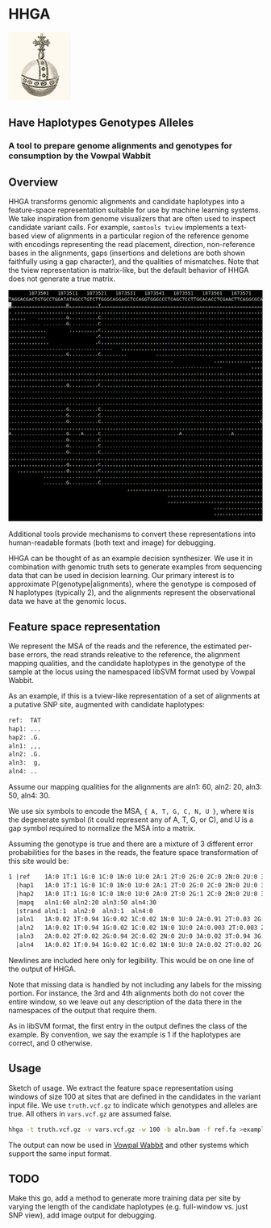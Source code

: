 # HHGA

![orb](https://raw.githubusercontent.com/ekg/hhga/master/images/orb.jpg)

## Have Haplotypes Genotypes Alleles

### A tool to prepare genome alignments and genotypes for consumption by the Vowpal Wabbit

## Overview

HHGA transforms genomic alignments and candidate haplotypes into a feature-space representation suitable for use by machine learning systems. We take inspiration from genome visualizers that are often used to inspect candidate variant calls. For example, `samtools tview` implements a text-based view of alignments in a particular region of the reference genome with encodings representing the read placement, direction, non-reference bases in the alignments, gaps (insertions and deletions are both shown faithfully using a gap character), and the qualities of mismatches. Note that the tview representation is matrix-like, but the default behavior of HHGA does not generate a true matrix.

![tview](https://raw.githubusercontent.com/ekg/hhga/master/images/tview.png)

Additional tools provide mechanisms to convert these representations into human-readable formats (both text and image) for debugging.

HHGA can be thought of as an example decision synthesizer. We use it in combination with genomic truth sets to generate examples from sequencing data that can be used in decision learning. Our primary interest is to approximate P(genotype|alignments), where the genotype is composed of N haplotypes (typically 2), and the alignments represent the observational data we have at the genomic locus.

## Feature space representation

We represent the MSA of the reads and the reference, the estimated per-base errors, the read strands releative to the reference, the alignment mapping qualities, and the candidate haplotypes in the genotype of the sample at the locus using the namespaced libSVM format used by Vowpal Wabbit.

As an example, if this is a tview-like representation of a set of alignments at a putative SNP site, augmented with candidate haplotypes:

```txt
ref:  TAT
hap1: ...
hap2: .G.
aln1: ,,,
aln2: .G.
aln3:  g,
aln4: ..
```

Assume our mapping qualities for the alignments are aln1: 60, aln2: 20, aln3: 50, aln4: 30.

We use six symbols to encode the MSA, `{ A, T, G, C, N, U }`, where `N` is the degenerate symbol (it could represent any of A, T, G, or C), and U is a gap symbol required to normalize the MSA into a matrix.

Assuming the genotype is true and there are a mixture of 3 different error probabilities for the bases in the reads, the feature space transformation of this site would be:

```txt
1 |ref    1A:0 1T:1 1G:0 1C:0 1N:0 1U:0 2A:1 2T:0 2G:0 2C:0 2N:0 2U:0 3A:0 3T:1 3G:0 3C:0 3N:0 3U:0
  |hap1   1A:0 1T:1 1G:0 1C:0 1N:0 1U:0 2A:1 2T:0 2G:0 2C:0 2N:0 2U:0 3A:0 3T:1 3G:0 3C:0 3N:0 3U:0
  |hap2   1A:0 1T:1 1G:0 1C:0 1N:0 1U:0 2A:0 2T:0 2G:1 2C:0 2N:0 2U:0 3A:0 3T:1 3G:0 3C:0 3N:0 3U:0
  |mapq   aln1:60 aln2:20 aln3:50 aln4:30
  |strand aln1:1  aln2:0  aln3:1  aln4:0
  |aln1   1A:0.02 1T:0.94 1G:0.02 1C:0.02 1N:0 1U:0 2A:0.91 2T:0.03 2G:0.03 2C:0.03 2N:0 2U:0 3A:0.003 3T:0.991 3G:0.003 3C:0.003 3N:0 3U:0
  |aln2   1A:0.02 1T:0.94 1G:0.02 1C:0.02 1N:0 1U:0 2A:0.003 2T:0.003 2G:0.991 2C:0.003 2N:0 2U:0 3A:0.02 3T:0.94 3G:0.02 3C:0.02 3N:0 3U:0
  |aln3   2A:0.02 2T:0.02 2G:0.94 2C:0.02 2N:0 2U:0 3A:0.02 3T:0.94 3G:0.02 3C:0.02 3N:0 3U:0
  |aln4   1A:0.02 1T:0.94 1G:0.02 1C:0.02 1N:0 1U:0 2A:0.02 2T:0.02 2G:0.94 2C:0.02 2N:0 2U:0
```

Newlines are included here only for legibility. This would be on one line of the output of HHGA.

Note that missing data is handled by not including any labels for the missing portion. For instance, the 3rd and 4th alignments both do not cover the entire window, so we leave out any description of the data there in the namespaces of the output that require them.

As in libSVM format, the first entry in the output defines the class of the example. By convention, we say the example is 1 if the haplotypes are correct, and 0 otherwise.

## Usage

Sketch of usage. We extract the feature space representation using windows of size 100 at sites that are defined in the candidates in the variant input file. We use `truth.vcf.gz` to indicate which genotypes and alleles are true. All others in `vars.vcf.gz` are assumed false.

```bash
hhga -t truth.vcf.gz -v vars.vcf.gz -w 100 -b aln.bam -f ref.fa >examples.hhga
```

The output can now be used in [Vowpal Wabbit](https://github.com/JohnLangford/vowpal_wabbit) and other systems which support the same input format.

## TODO

Make this go, add a method to generate more training data per site by varying the length of the candidate haplotypes (e.g. full-window vs. just SNP view), add image output for debugging.

